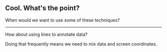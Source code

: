 ## Cool. What's the point?

When would we want to use some of these techniques?

***

How about using lines to annotate data?

Doing that frequently means we need to mix data and screen coordinates.
